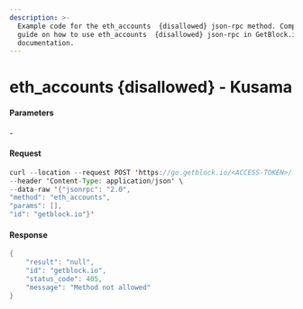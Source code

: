 ```yaml
---
description: >-
  Example code for the eth_accounts  {disallowed} json-rpc method. Сomplete
  guide on how to use eth_accounts  {disallowed} json-rpc in GetBlock.io Web3
  documentation.
---
```


# eth\_accounts {disallowed} - Kusama

#### Parameters

\-

#### Request

```java
curl --location --request POST 'https://go.getblock.io/<ACCESS-TOKEN>/' \
--header 'Content-Type: application/json' \ 
--data-raw '{"jsonrpc": "2.0",
"method": "eth_accounts",
"params": [],
"id": "getblock.io"}'
```

#### Response

```java
{
    "result": "null",
    "id": "getblock.io",
    "status_code": 405,
    "message": "Method not allowed"
}
```
